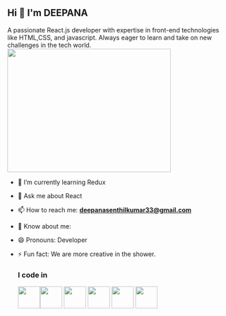 ## Hi  👋 I'm DEEPANA

A passionate React.js developer with expertise in front-end technologies like HTML,CSS, and javascript. Always eager to learn and take on new challenges in the tech world.<br>
<img align="center" width="370" height="280" src="https://media2.giphy.com/media/v1.Y2lkPTc5MGI3NjExdjZzNG1jZ2wzYWN1cXdrOG40cWZ2MzZjMDRoNDNpYnR5MmJ2M3o0dyZlcD12MV9pbnRlcm5hbF9naWZfYnlfaWQmY3Q9Zw/hpXdHPfFI5wTABdDx9/giphy.webp"> <br>

- 🌱 I’m currently learning Redux
- 💬 Ask me about React
- 📫 How to reach me: **deepanasenthilkumar33@gmail.com**
- 📃 Know about me: 
- 😄 Pronouns: Developer
- ⚡ Fun fact: We are more creative in the shower.

  ### I code in
  <img height="50" width="50" src="https://img.icons8.com/?size=100&id=20909&format=png&color=000000"/><img height="50" width="50" src="https://img.icons8.com/?size=100&id=21278&format=png&color=000000"/> <img height="50" width="50" src="https://img.icons8.com/?size=100&id=108784&format=png&color=000000"/> <img heigth="50" width="50" src="https://img.icons8.com/?size=100&id=EzPCiQUqWWEa&format=png&color=000000"/> <img height="50" width="50" src="https://img.icons8.com/?size=100&id=wPohyHO_qO1a&format=png&color=000000"/>  <img height="50" width="50" src="https://img.icons8.com/?size=100&id=jD-fJzVguBmw&format=png&color=000000"/>
